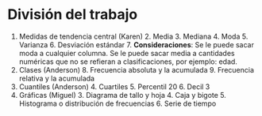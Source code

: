 # División del trabajo
1. Medidas de tendencia central (Karen)
	2. Media
	3. Mediana
	4. Moda
	5. Varianza
	6. Desviación estándar
	7. **Consideraciones**: Se le puede sacar moda a cualquier columna. Se le puede sacar media a cantidades numéricas que no se refieran a clasificaciones, por ejemplo: edad.
2. Clases (Anderson)
	8. Frecuencia absoluta y la acumulada
	9. Frecuencia relativa y la acumulada
4. Cuantiles (Anderson)
	4. Cuartiles
	5. Percentil 20
	6. Decil 3 
3. Gráficas (Miguel)
	3. Diagrama de tallo y hoja
	4. Caja y bigote
	5. Histograma o distribución de frecuencias
	6. Serie de tiempo